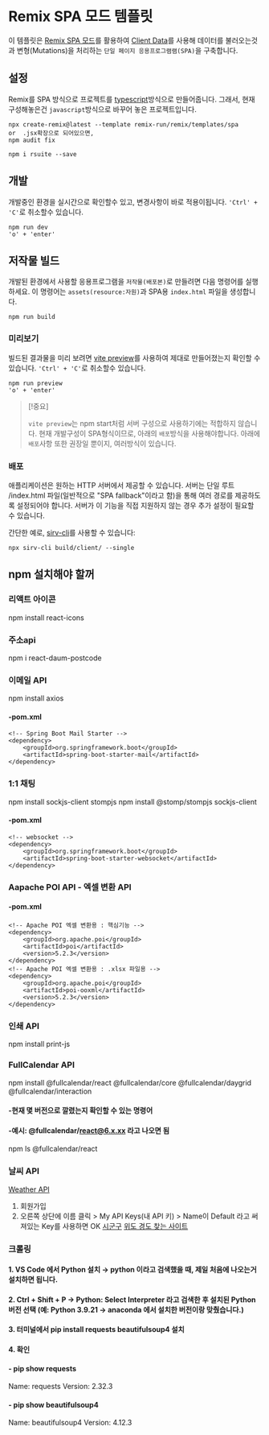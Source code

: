 # Remix SPA 모드 템플릿

이 템플릿은 [Remix SPA 모드](https://remix.run/docs/en/main/guides/spa-mode)를 활용하여 [Client Data](https://remix.run/docs/en/main/guides/client-data)를 사용해 데이터를 불러오는것과 변형(Mutations)을 처리하는 `단일 페이지 응용프로그램램(SPA)`을 구축합니다.

## 설정

Remix를 SPA 방식으로 프로젝트를 [typescript](https://www.perplexity.ai/search/javascriptwa-typescriptyi-munb-mYPmLTUQS5.ACodGlFLJFg)방식으로 만들어줍니다. 그래서, 현재 구성해놓은건 `javascript`방식으로 바꾸어 놓은 프로젝트입니다.

```shellscript
npx create-remix@latest --template remix-run/remix/templates/spa
or	.jsx확장으로 되어있으면,
npm audit fix

npm i rsuite --save
```

## 개발

개발중인 환경을 실시간으로 확인할수 있고, 변경사항이 바로 적용이됩니다. `'Ctrl' + 'C'`로 취소할수 있습니다.

```shellscript
npm run dev
'o' + 'enter'
```

## 저작물 빌드

개발된 환경에서 사용할 응용프로그램을 `저작물(배포본)`로 만들려면 다음 명령어를 실행하세요. 이 명령어는 `assets(resource:자원)`과 SPA용 `index.html` 파일을 생성합니다.

```shellscript
npm run build
```

### 미리보기

빌드된 결과물을 미리 보려면 [vite preview](https://vitejs.dev/guide/cli#vite-preview)를 사용하여 제대로 만들어졌는지 확인할 수 있습니다. `'Ctrl' + 'C'`로 취소할수 있습니다.

```shellscript
npm run preview
'o' + 'enter'
```

> [!중요]
>
> `vite preview`는 npm start처럼 서버 구성으로 사용하기에는 적합하지 않습니다.
> 현재 개발구성이 SPA형식이므로, 아래의 `배포`방식을 사용해야합니다.
> 아래에 `배포`사항 또한 권장일 뿐이지, 여러방식이 있습니다.


### 배포

애플리케이션은 원하는 HTTP 서버에서 제공할 수 있습니다. 서버는 단일 루트 /index.html 파일(일반적으로 "SPA fallback"이라고 함)을 통해 여러 경로를 제공하도록 설정되어야 합니다. 서버가 이 기능을 직접 지원하지 않는 경우 추가 설정이 필요할 수 있습니다.

간단한 예로, [sirv-cli](https://www.npmjs.com/package/sirv-cli)를 사용할 수 있습니다:

```shellscript
npx sirv-cli build/client/ --single
```

## npm 설치해야 할꺼
### 리액트 아이콘
npm install react-icons

### 주소api
npm i react-daum-postcode

### 이메일 API
npm install axios
#### -pom.xml
    <!-- Spring Boot Mail Starter -->
    <dependency>
        <groupId>org.springframework.boot</groupId>
        <artifactId>spring-boot-starter-mail</artifactId>
    </dependency>

### 1:1 채팅
npm install sockjs-client stompjs
npm install @stomp/stompjs sockjs-client
#### -pom.xml
    <!-- websocket -->
    <dependency>
        <groupId>org.springframework.boot</groupId>
        <artifactId>spring-boot-starter-websocket</artifactId>
    </dependency>

### Aapache POI API - 엑셀 변환 API
#### -pom.xml
    <!-- Apache POI 엑셀 변환용 : 핵심기능 -->
    <dependency>
        <groupId>org.apache.poi</groupId>
        <artifactId>poi</artifactId>
        <version>5.2.3</version>
    </dependency>
    <!-- Apache POI 엑셀 변환용 : .xlsx 파일용 -->
    <dependency>
        <groupId>org.apache.poi</groupId>
        <artifactId>poi-ooxml</artifactId>
        <version>5.2.3</version>
    </dependency>

### 인쇄 API
npm install print-js

### FullCalendar API
npm install @fullcalendar/react @fullcalendar/core @fullcalendar/daygrid @fullcalendar/interaction
#### -현재 몇 버전으로 깔렸는지 확인할 수 있는 명령어
#### -예시: @fullcalendar/react@6.x.xx 라고 나오면 됨
npm ls @fullcalendar/react

### 날씨 API
[Weather API](https://openweathermap.org/api)
1. 회원가입
2. 오른쪽 상단에 이름 클릭 > My API Keys(내 API 키) > Name이 Default 라고 써져있는 Key를 사용하면 OK
[시군구](https://developers.kakao.com/)
[위도 경도 찾는 사이트](http://map.esran.com/)

### 크롤링
#### 1. VS Code 에서 Python 설치 → python 이라고 검색했을 때, 제일 처음에 나오는거 설치하면 됩니다.
#### 2. Ctrl + Shift + P → Python: Select Interpreter 라고 검색한 후 설치된 Python 버전 선택 (예: Python 3.9.21 → anaconda 에서 설치한 버전이랑 맞췄습니다.)
#### 3. 터미널에서 pip install requests beautifulsoup4 설치

#### 4. 확인
#### - pip show requests
Name: requests
Version: 2.32.3
#### - pip show beautifulsoup4
Name: beautifulsoup4
Version: 4.12.3